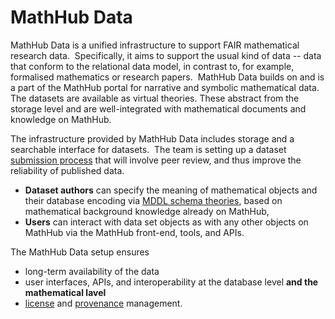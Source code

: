 # MathHub Data

MathHub Data is a unified infrastructure to support FAIR mathematical research data.  
Specifically, it aims to support the usual kind of data -- data that conform to the relational data model, 
in contrast to, for example, formalised mathematics or research papers.  
MathHub Data builds on and is a part of the MathHub portal for narrative and symbolic mathematical data.
The datasets are available as virtual theories. 
These abstract from the storage level and are well-integrated with mathematical documents and knowledge on MathHub.

The infrastructure provided by MathHub Data includes storage and a searchable interface for datasets. 
The team is setting up a dataset [submission process](submission-editorial.md) that will involve peer review, 
and thus improve the reliability of published data.

- **Dataset authors** can specify the meaning of mathematical objects and their database encoding via 
[MDDL schema theories](MDDL), based on mathematical background knowledge already on MathHub,
- **Users** can interact with data set objects as with any other objects on MathHub via the MathHub front-end, tools, and APIs. 

The MathHub Data setup ensures 
- long-term availability of the data 
- user interfaces, APIs, and interoperability at the database level **and the mathematical lavel** 
- [license](ip) and [provenance](provenance) management.
